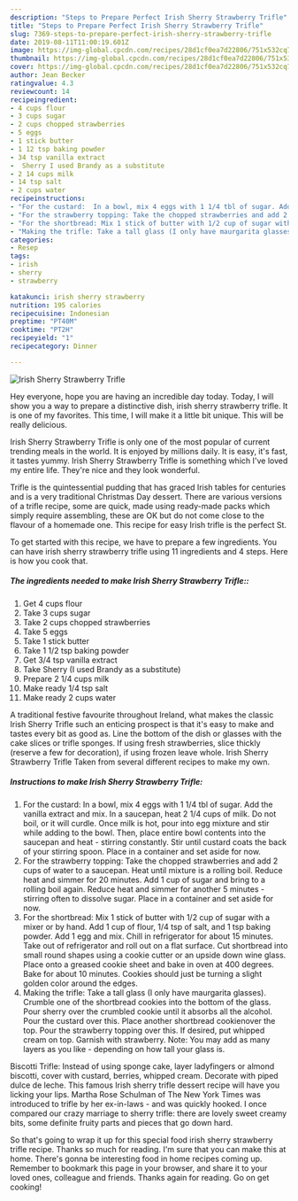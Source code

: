 ```yaml
---
description: "Steps to Prepare Perfect Irish Sherry Strawberry Trifle"
title: "Steps to Prepare Perfect Irish Sherry Strawberry Trifle"
slug: 7369-steps-to-prepare-perfect-irish-sherry-strawberry-trifle
date: 2019-08-11T11:00:19.601Z
image: https://img-global.cpcdn.com/recipes/28d1cf0ea7d22806/751x532cq70/irish-sherry-strawberry-trifle-recipe-main-photo.jpg
thumbnail: https://img-global.cpcdn.com/recipes/28d1cf0ea7d22806/751x532cq70/irish-sherry-strawberry-trifle-recipe-main-photo.jpg
cover: https://img-global.cpcdn.com/recipes/28d1cf0ea7d22806/751x532cq70/irish-sherry-strawberry-trifle-recipe-main-photo.jpg
author: Jean Becker
ratingvalue: 4.3
reviewcount: 14
recipeingredient:
- 4 cups flour
- 3 cups sugar
- 2 cups chopped strawberries
- 5 eggs
- 1 stick butter
- 1 12 tsp baking powder
- 34 tsp vanilla extract
-  Sherry I used Brandy as a substitute
- 2 14 cups milk
- 14 tsp salt
- 2 cups water
recipeinstructions:
- "For the custard:  In a bowl, mix 4 eggs with 1 1/4 tbl of sugar. Add the vanilla extract and mix. In a saucepan, heat 2 1/4 cups of milk. Do not boil, or it will curdle.  Once milk is hot, pour into egg mixture and stir while adding to the bowl.  Then, place entire bowl contents into the saucepan and heat - stirring constantly.  Stir until custard coats the back of your stirring spoon. Place in a container and set aside for now."
- "For the strawberry topping: Take the chopped strawberries and add 2 cups of water to a saucepan. Heat until mixture is a rolling boil.  Reduce heat and simmer for 20 minutes. Add 1 cup of sugar and bring to a rolling boil again.  Reduce heat and simmer for another 5 minutes - stirring often to dissolve sugar. Place in a container and set aside for now."
- "For the shortbread: Mix 1 stick of butter with 1/2 cup of sugar with a mixer or by hand. Add 1 cup of flour, 1/4 tsp of salt, and 1 tsp baking powder.  Add 1 egg and mix.  Chill in refrigerator for about 15 minutes. Take out of refrigerator and roll out on a flat surface.  Cut shortbread into small round shapes using a cookie cutter or an upside down wine glass. Place onto a greased cookie sheet and bake in oven at 400 degrees. Bake for about 10 minutes. Cookies should just be turning a slight golden color around the edges."
- "Making the trifle: Take a tall glass (I only have maurgarita glasses).  Crumble one of the shortbread cookies into the bottom of the glass. Pour sherry over the crumbled cookie until it absorbs all the alcohol. Pour the custard over this. Place another shortbread cookienover the top. Pour the strawberry topping over this. If desired, put whipped cream on top. Garnish with strawberry. Note: You may add as many layers as you like - depending on how tall your glass is."
categories:
- Resep
tags:
- irish
- sherry
- strawberry

katakunci: irish sherry strawberry
nutrition: 195 calories
recipecuisine: Indonesian
preptime: "PT40M"
cooktime: "PT2H"
recipeyield: "1"
recipecategory: Dinner

---
```



![Irish Sherry Strawberry Trifle](https://img-global.cpcdn.com/recipes/28d1cf0ea7d22806/751x532cq70/irish-sherry-strawberry-trifle-recipe-main-photo.jpg)

Hey everyone, hope you are having an incredible day today. Today, I will show you a way to prepare a distinctive dish, irish sherry strawberry trifle. It is one of my favorites. This time, I will make it a little bit unique. This will be really delicious.

Irish Sherry Strawberry Trifle is only one of the most popular of current trending meals in the world. It is enjoyed by millions daily. It is easy, it's fast, it tastes yummy. Irish Sherry Strawberry Trifle is something which I've loved my entire life. They're nice and they look wonderful.

Trifle is the quintessential pudding that has graced Irish tables for centuries and is a very traditional Christmas Day dessert. There are various versions of a trifle recipe, some are quick, made using ready-made packs which simply require assembling, these are OK but do not come close to the flavour of a homemade one. This recipe for easy Irish trifle is the perfect St.


To get started with this recipe, we have to prepare a few ingredients. You can have irish sherry strawberry trifle using 11 ingredients and 4 steps. Here is how you cook that.

##### The ingredients needed to make Irish Sherry Strawberry Trifle::

1. Get 4 cups flour
1. Take 3 cups sugar
1. Take 2 cups chopped strawberries
1. Take 5 eggs
1. Take 1 stick butter
1. Take 1 1/2 tsp baking powder
1. Get 3/4 tsp vanilla extract
1. Take  Sherry (I used Brandy as a substitute)
1. Prepare 2 1/4 cups milk
1. Make ready 1/4 tsp salt
1. Make ready 2 cups water


A traditional festive favourite throughout Ireland, what makes the classic Irish Sherry Trifle such an enticing prospect is that it&#39;s easy to make and tastes every bit as good as. Line the bottom of the dish or glasses with the cake slices or trifle sponges. If using fresh strawberries, slice thickly (reserve a few for decoration), if using frozen leave whole. Irish Sherry Strawberry Trifle Taken from several different recipes to make my own. 

##### Instructions to make Irish Sherry Strawberry Trifle:

1. For the custard: 
In a bowl, mix 4 eggs with 1 1/4 tbl of sugar.
Add the vanilla extract and mix.
In a saucepan, heat 2 1/4 cups of milk. Do not boil, or it will curdle. 
Once milk is hot, pour into egg mixture and stir while adding to the bowl. 
Then, place entire bowl contents into the saucepan and heat - stirring constantly. 
Stir until custard coats the back of your stirring spoon.
Place in a container and set aside for now.
1. For the strawberry topping:
Take the chopped strawberries and add 2 cups of water to a saucepan.
Heat until mixture is a rolling boil. 
Reduce heat and simmer for 20 minutes.
Add 1 cup of sugar and bring to a rolling boil again. 
Reduce heat and simmer for another 5 minutes - stirring often to dissolve sugar.
Place in a container and set aside for now.
1. For the shortbread:
Mix 1 stick of butter with 1/2 cup of sugar with a mixer or by hand.
Add 1 cup of flour, 1/4 tsp of salt, and 1 tsp baking powder. 
Add 1 egg and mix. 
Chill in refrigerator for about 15 minutes.
Take out of refrigerator and roll out on a flat surface. 
Cut shortbread into small round shapes using a cookie cutter or an upside down wine glass.
Place onto a greased cookie sheet and bake in oven at 400 degrees.
Bake for about 10 minutes. Cookies should just be turning a slight golden color around the edges.
1. Making the trifle:
Take a tall glass (I only have maurgarita glasses). 
Crumble one of the shortbread cookies into the bottom of the glass.
Pour sherry over the crumbled cookie until it absorbs all the alcohol.
Pour the custard over this.
Place another shortbread cookienover the top.
Pour the strawberry topping over this.
If desired, put whipped cream on top. Garnish with strawberry.
Note: You may add as many layers as you like - depending on how tall your glass is.


Biscotti Trifle: Instead of using sponge cake, layer ladyfingers or almond biscotti, cover with custard, berries, whipped cream. Decorate with piped dulce de leche. This famous Irish sherry trifle dessert recipe will have you licking your lips. Martha Rose Schulman of The New York Times was introduced to trifle by her ex-in-laws - and was quickly hooked. I once compared our crazy marriage to sherry trifle: there are lovely sweet creamy bits, some definite fruity parts and pieces that go down hard. 

So that's going to wrap it up for this special food irish sherry strawberry trifle recipe. Thanks so much for reading. I'm sure that you can make this at home. There's gonna be interesting food in home recipes coming up. Remember to bookmark this page in your browser, and share it to your loved ones, colleague and friends. Thanks again for reading. Go on get cooking!
